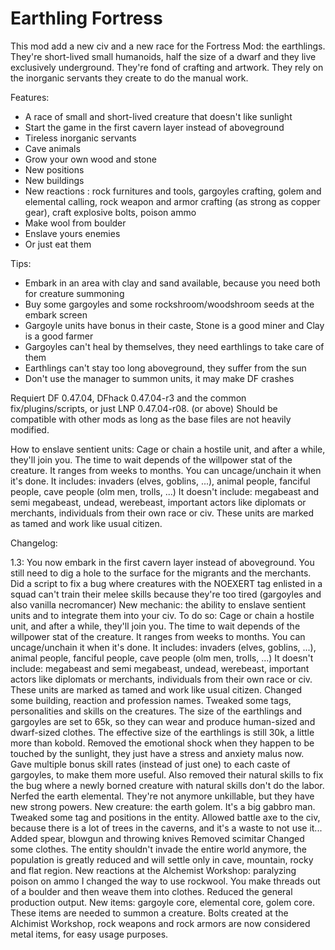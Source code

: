 # Earthling Fortress
This mod add a new civ and a new race for the Fortress Mod: the earthlings.
They're short-lived small humanoids, half the size of a dwarf and they live exclusively underground. They're fond of crafting and artwork. They rely on the inorganic servants they create to do the manual work.

Features:
- A race of small and short-lived creature that doesn't like sunlight
- Start the game in the first cavern layer instead of aboveground
- Tireless inorganic servants
- Cave animals
- Grow your own wood and stone
- New positions
- New buildings
- New reactions : rock furnitures and tools, gargoyles crafting, golem and elemental calling, rock weapon and armor crafting (as strong as copper gear), craft explosive bolts, poison ammo
- Make wool from boulder
- Enslave yours enemies
- Or just eat them

Tips:
- Embark in an area with clay and sand available, because you need both for creature summoning
- Buy some gargoyles and some rockshroom/woodshroom seeds at the embark screen
- Gargoyle units have bonus in their caste, Stone is a good miner and Clay is a good farmer
- Gargoyles can't heal by themselves, they need earthlings to take care of them
- Earthlings can't stay too long aboveground, they suffer from the sun
- Don't use the manager to summon units, it may make DF crashes

Requiert DF 0.47.04, DFhack 0.47.04-r3 and the common fix/plugins/scripts, or just LNP 0.47.04-r08. (or above)
Should be compatible with other mods as long as the base files are not heavily modified.


How to enslave sentient units:
Cage or chain a hostile unit, and after a while, they'll join you. The time to wait depends of the willpower stat of the creature. It ranges from weeks to months. You can uncage/unchain it when it's done.
It includes: invaders (elves, goblins, ...), animal people, fanciful people, cave people (olm men, trolls, ...)
It doesn't include: megabeast and semi megabeast, undead, werebeast, important actors like diplomats or merchants, individuals from their own race or civ.
These units are marked as tamed and work like usual citizen.


Changelog:

1.3:
You now embark in the first cavern layer instead of aboveground. You still need to dig a hole to the surface for the migrants and the merchants.
Did a script to fix a bug where creatures with the NOEXERT tag enlisted in a squad can't train their melee skills because they're too tired (gargoyles and also vanilla necromancer)
New mechanic: the ability to enslave sentient units and to integrate them into your civ.
To do so: Cage or chain a hostile unit, and after a while, they'll join you. The time to wait depends of the willpower stat of the creature. It ranges from weeks to months. You can uncage/unchain it when it's done.
It includes: invaders (elves, goblins, ...), animal people, fanciful people, cave people (olm men, trolls, ...)
It doesn't include: megabeast and semi megabeast, undead, werebeast, important actors like diplomats or merchants, individuals from their own race or civ.
These units are marked as tamed and work like usual citizen.
Changed some building, reaction and profession names.
Tweaked some tags, personalities and skills on the creatures.
The size of the earthlings and gargoyles are set to 65k, so they can wear and produce human-sized and dwarf-sized clothes.
The effective size of the earthlings is still 30k, a little more than kobold.
Removed the emotional shock when they happen to be touched by the sunlight, they just have a stress and anxiety malus now.
Gave multiple bonus skill rates (instead of just one) to each caste of gargoyles, to make them more useful. Also removed their natural skills to fix the bug where a newly borned creature with natural skills don't do the labor.
Nerfed the earth elemental. They're not anymore unkillable, but they have new strong powers.
New creature: the earth golem. It's a big gabbro man.
Tweaked some tag and positions in the entity.
Allowed battle axe to the civ, because there is a lot of trees in the caverns, and it's a waste to not use it...
Added spear, blowgun and throwing knives
Removed scimitar
Changed some clothes.
The entity shouldn't invade the entire world anymore, the population is greatly reduced and will settle only in cave, mountain, rocky and flat region.
New reactions at the Alchemist Workshop: paralyzing poison on ammo
I changed the way to use rockwool. You make threads out of a boulder and then weave them into clothes. Reduced the general production output.
New items: gargoyle core, elemental core, golem core. These items are needed to summon a creature.
Bolts created at the Alchimist Workshop, rock weapons and rock armors are now considered metal items, for easy usage purposes.